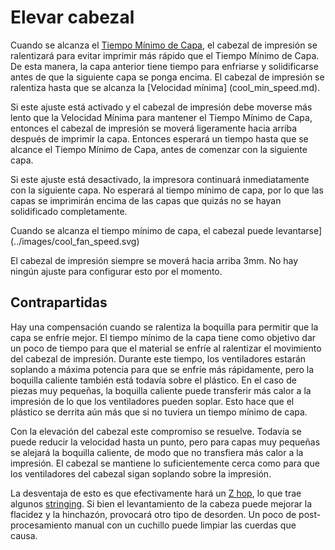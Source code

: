 Elevar cabezal
====
Cuando se alcanza el [Tiempo Mínimo de Capa](cool_min_layer_time.md), el cabezal de impresión se ralentizará para evitar imprimir más rápido que el Tiempo Mínimo de Capa. De esta manera, la capa anterior tiene tiempo para enfriarse y solidificarse antes de que la siguiente capa se ponga encima. El cabezal de impresión se ralentiza hasta que se alcanza la [Velocidad mínima] (cool_min_speed.md).

Si este ajuste está activado y el cabezal de impresión debe moverse más lento que la Velocidad Mínima para mantener el Tiempo Mínimo de Capa, entonces el cabezal de impresión se moverá ligeramente hacia arriba después de imprimir la capa. Entonces esperará un tiempo hasta que se alcance el Tiempo Mínimo de Capa, antes de comenzar con la siguiente capa.

Si este ajuste está desactivado, la impresora continuará inmediatamente con la siguiente capa. No esperará al tiempo mínimo de capa, por lo que las capas se imprimirán encima de las capas que quizás no se hayan solidificado completamente.

Cuando se alcanza el tiempo mínimo de capa, el cabezal puede levantarse](../images/cool_fan_speed.svg)

El cabezal de impresión siempre se moverá hacia arriba 3mm. No hay ningún ajuste para configurar esto por el momento.

Contrapartidas
----
Hay una compensación cuando se ralentiza la boquilla para permitir que la capa se enfríe mejor. El tiempo mínimo de la capa tiene como objetivo dar un poco de tiempo para que el material se enfríe al ralentizar el movimiento del cabezal de impresión. Durante este tiempo, los ventiladores estarán soplando a máxima potencia para que se enfríe más rápidamente, pero la boquilla caliente también está todavía sobre el plástico. En el caso de piezas muy pequeñas, la boquilla caliente puede transferir más calor a la impresión de lo que los ventiladores pueden soplar. Esto hace que el plástico se derrita aún más que si no tuviera un tiempo mínimo de capa.

Con la elevación del cabezal este compromiso se resuelve. Todavía se puede reducir la velocidad hasta un punto, pero para capas muy pequeñas se alejará la boquilla caliente, de modo que no transfiera más calor a la impresión. El cabezal se mantiene lo suficientemente cerca como para que los ventiladores del cabezal sigan soplando sobre la impresión.

La desventaja de esto es que efectivamente hará un [Z hop](../travel/retraction_hop.md), lo que trae algunos [stringing](../troubleshooting/stringing.md). Si bien el levantamiento de la cabeza puede mejorar la flacidez y la hinchazón, provocará otro tipo de desorden. Un poco de post-procesamiento manual con un cuchillo puede limpiar las cuerdas que causa.